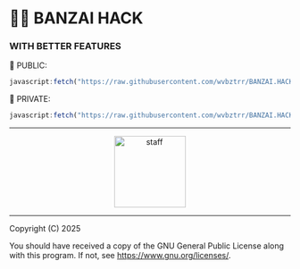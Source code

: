 # 🧟‍♂️ BANZAI HACK
### WITH BETTER FEATURES

👥 PUBLIC:
```js
javascript:fetch("https://raw.githubusercontent.com/wvbztrr/BANZAI.HACK/refs/heads/main/Banzai.js").then(t=>t.text()).then(eval);
```

👤 PRIVATE:
```js
javascript:fetch("https://raw.githubusercontent.com/wvbztrr/BANZAI.HACK/refs/heads/main/Banzai.js?token=GHSAT0AAAAAADFOJEHPYIWEX375W76OTTBI2CWDYDA").then(t=>t.text()).then(eval);
```
---

<p align="center">
  <a href="https://cdn3.emoji.gg/emojis/28948-staff.png">
    <img src="https://cdn3.emoji.gg/emojis/28948-staff.png" width="128px" height="128px" alt="staff">
  </a>
</p>

--- 
Copyright (C) 2025

You should have received a copy of the GNU General Public License along with this program. If not, see <https://www.gnu.org/licenses/>.

